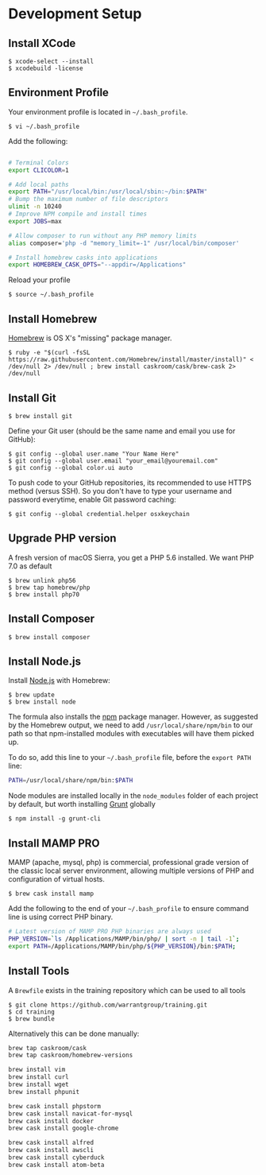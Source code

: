 # Development Setup #

## Install XCode


    $ xcode-select --install
    $ xcodebuild -license

## Environment Profile

Your environment profile is located in `~/.bash_profile`.

    $ vi ~/.bash_profile

Add the following:

```bash

# Terminal Colors
export CLICOLOR=1

# Add local paths
export PATH="/usr/local/bin:/usr/local/sbin:~/bin:$PATH"
# Bump the maximum number of file descriptors
ulimit -n 10240
# Improve NPM compile and install times
export JOBS=max

# Allow composer to run without any PHP memory limits
alias composer='php -d "memory_limit=-1" /usr/local/bin/composer'

# Install homebrew casks into applications
export HOMEBREW_CASK_OPTS="--appdir=/Applications"
```

Reload your profile

    $ source ~/.bash_profile

## Install Homebrew
[Homebrew](http://brew.sh/) is OS X's "missing" package manager.


    $ ruby -e "$(curl -fsSL https://raw.githubusercontent.com/Homebrew/install/master/install)" < /dev/null 2> /dev/null ; brew install caskroom/cask/brew-cask 2> /dev/null

## Install Git

    $ brew install git

Define your Git user (should be the same name and email you use for GitHub):

    $ git config --global user.name "Your Name Here"
    $ git config --global user.email "your_email@youremail.com"
    $ git config --global color.ui auto

To push code to your GitHub repositories, its recommended to use HTTPS method (versus SSH). So you don't have to type your username and password everytime, enable Git password caching:

    $ git config --global credential.helper osxkeychain

## Upgrade PHP version
    
   A fresh version of macOS Sierra, you get a PHP 5.6 installed. We want PHP 7.0 as default

    $ brew unlink php56
    $ brew tap homebrew/php
    $ brew install php70

## Install Composer

    $ brew install composer

## Install Node.js

Install [Node.js](http://nodejs.org/) with Homebrew:

    $ brew update
    $ brew install node
    
The formula also installs the [npm](https://npmjs.org/) package manager. However, as suggested by the Homebrew output, we need to add `/usr/local/share/npm/bin` to our path so that npm-installed modules with executables will have them picked up.

To do so, add this line to your `~/.bash_profile` file, before the `export PATH` line:

```bash
PATH=/usr/local/share/npm/bin:$PATH
```

Node modules are installed locally in the `node_modules` folder of each project by default, but worth installing [Grunt](http://gruntjs.com/) globally

    $ npm install -g grunt-cli

## Install MAMP PRO

MAMP (apache, mysql, php) is commercial, professional grade version of the classic local server environment, allowing multiple versions of PHP and configuration of virtual hosts.

    $ brew cask install mamp
    
Add the following to the end of your ``~/.bash_profile`` to ensure command line is using correct PHP binary.

```bash
# Latest version of MAMP PRO PHP binaries are always used
PHP_VERSION=`ls /Applications/MAMP/bin/php/ | sort -n | tail -1`;
export PATH=/Applications/MAMP/bin/php/${PHP_VERSION}/bin:$PATH;
```
    
## Install Tools

A ``Brewfile`` exists in the training repository which can be used to all tools

    $ git clone https://github.com/warrantgroup/training.git
    $ cd training
    $ brew bundle
    
Alternatively this can be done manually:    

```bash
brew tap caskroom/cask
brew tap caskroom/homebrew-versions

brew install vim
brew install curl
brew install wget
brew install phpunit

brew cask install phpstorm
brew cask install navicat-for-mysql
brew cask install docker
brew cask install google-chrome

brew cask install alfred
brew cask install awscli
brew cask install cyberduck
brew cask install atom-beta
```

